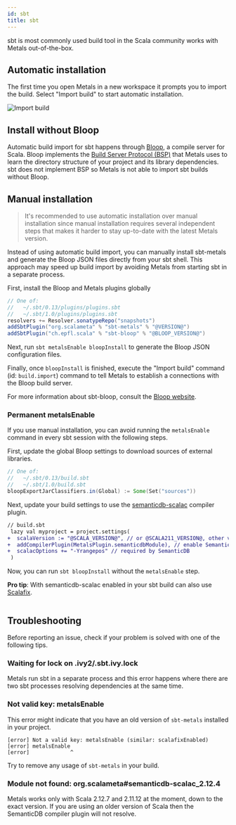 ```yaml
---
id: sbt
title: sbt
---
```


sbt is most commonly used build tool in the Scala community works with Metals
out-of-the-box.

## Automatic installation

The first time you open Metals in a new workspace it prompts you to import the
build. Select "Import build" to start automatic installation.

![Import build](https://i.imgur.com/t5RJ3q6.png)

## Install without Bloop

Automatic build import for sbt happens through
[Bloop](https://scalacenter.github.io/bloop/), a compile server for Scala. Bloop
implements the
[Build Server Protocol (BSP)](https://github.com/scalacenter/bsp/blob/master/docs/bsp.md)
that Metals uses to learn the directory structure of your project and its
library dependencies. sbt does not implement BSP so Metals is not able to import
sbt builds without Bloop.

## Manual installation

> It's recommended to use automatic installation over manual installation since
> manual installation requires several independent steps that makes it harder to
> stay up-to-date with the latest Metals version.

Instead of using automatic build import, you can manually install sbt-metals and
generate the Bloop JSON files directly from your sbt shell. This approach may
speed up build import by avoiding Metals from starting sbt in a separate
process.

First, install the Bloop and Metals plugins globally

```scala
// One of:
//   ~/.sbt/0.13/plugins/plugins.sbt
//   ~/.sbt/1.0/plugins/plugins.sbt
resolvers += Resolver.sonatypeRepo("snapshots")
addSbtPlugin("org.scalameta" % "sbt-metals" % "@VERSION@")
addSbtPlugin("ch.epfl.scala" % "sbt-bloop" % "@BLOOP_VERSION@")
```

Next, run `sbt metalsEnable bloopInstall` to generate the Bloop JSON
configuration files.

Finally, once `bloopInstall` is finished, execute the "Import build" command
(id: `build.import`) command to tell Metals to establish a connections with the
Bloop build server.

For more information about sbt-bloop, consult the
[Bloop website](https://scalacenter.github.io/bloop/docs/installation/#sbt).

### Permanent metalsEnable

If you use manual installation, you can avoid running the `metalsEnable` command
in every sbt session with the following steps.

First, update the global Bloop settings to download sources of external
libraries.

```scala
// One of:
//   ~/.sbt/0.13/build.sbt
//   ~/.sbt/1.0/build.sbt
bloopExportJarClassifiers.in(Global) := Some(Set("sources"))
```

Next, update your build settings to use the
[semanticdb-scalac](https://scalameta.org/docs/semanticdb/guide.html) compiler
plugin.

```diff
// build.sbt
 lazy val myproject = project.settings(
+  scalaVersion := "@SCALA_VERSION@", // or @SCALA211_VERSION@, other versions are not supported.
+  addCompilerPlugin(MetalsPlugin.semanticdbModule), // enable SemanticDB
+  scalacOptions += "-Yrangepos" // required by SemanticDB
 )
```

Now, you can run `sbt bloopInstall` without the `metalsEnable` step.

**Pro tip**: With semanticdb-scalac enabled in your sbt build can also use
[Scalafix](https://scalacenter.github.io/scalafix).

```scala mdoc:custom-bloop

```

## Troubleshooting

Before reporting an issue, check if your problem is solved with one of the
following tips.

### Waiting for lock on .ivy2/.sbt.ivy.lock

Metals run sbt in a separate process and this error happens where there are two
sbt processes resolving dependencies at the same time.

### Not valid key: metalsEnable

This error might indicate that you have an old version of `sbt-metals` installed
in your project.

```
[error] Not a valid key: metalsEnable (similar: scalafixEnabled)
[error] metalsEnable
[error]             ^
```

Try to remove any usage of `sbt-metals` in your build.

### Module not found: org.scalameta#semanticdb-scalac_2.12.4

Metals works only with Scala 2.12.7 and 2.11.12 at the moment, down to the exact
version. If you are using an older version of Scala then the SemanticDB compiler
plugin will not resolve.
